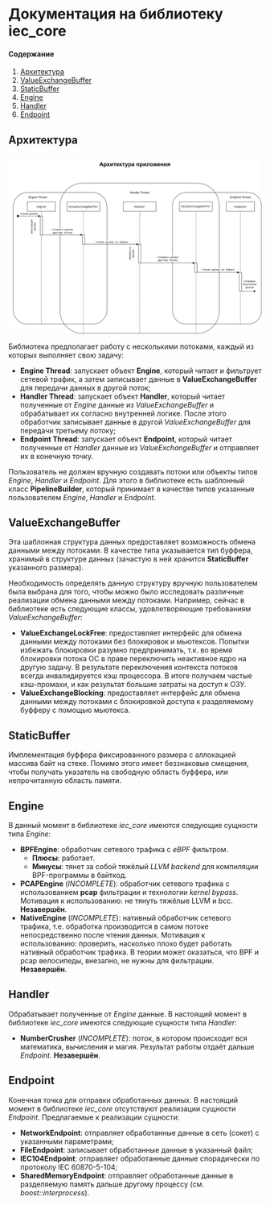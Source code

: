 # Документация на библиотеку iec_core

#### Содержание

1. [Архитектура](#architecture)
2. [ValueExchangeBuffer](#valueexchangebuffer)
3. [StaticBuffer](#staticbuffer)
4. [Engine](#engine)
5. [Handler](#handler)
6. [Endpoint](#endpoint)

<a name="architecture"><h2>Архитектура</h2></a>

![Схема](/doc/img/01.svg)

Библиотека предполагает работу с несколькими потоками, каждый из которых выполняет свою задачу:

- **Engine Thread**: запускает объект **Engine**, который читает и фильтрует сетевой трафик, а затем записывает данные в **ValueExchangeBuffer** для передачи данных в другой поток;
- **Handler Thread**: запускает объект **Handler**, который читает полученные от *Engine* данные из *ValueExchangeBuffer* и обрабатывает их согласно внутренней логике. После этого обработчик записывает данные в другой *ValueExchangeBuffer* для передачи третьему потоку;
- **Endpoint Thread**: запускает объект **Endpoint**, который читает полученные от *Handler* данные из *ValueExchangeBuffer* и отправляет их в конечную точку.

Пользователь не должен вручную создавать потоки или объекты типов *Engine*, *Handler* и *Endpoint*. Для этого в библиотеке есть шаблонный класс **PipelineBuilder**, который принимает в качестве типов указанные пользователем *Engine*, *Handler* и *Endpoint*.

<a name="valueexchangebuffer"><h2>ValueExchangeBuffer</h2></a>

Эта шаблонная структура данных предоставляет возможность обмена данными между потоками. В качестве типа указывается тип буффера, хранимый в структуре данных (зачастую в ней хранится **StaticBuffer** указанного размера).

Необходимость определять данную структуру вручную пользователем была выбрана для того, чтобы можно было исследовать различные реализации обмена данными между потоками. Например, сейчас в библиотеке есть следующие классы, удовлетворяющие требованиям *ValueExchangeBuffer*:

- **ValueExchangeLockFree**: предоставляет интерфейс для обмена данными между потоками без блокировок и мьютексов. Попытки избежать блокировки разумно предпринимать, т.к. во время блокировки потока ОС в праве переключить неактивное ядро на другую задачу. В результате переключения контекста потоков всегда инвалидируется кэш процессора. В итоге получаем частые кэш-промахи, и как результат большие затраты на доступ к ОЗУ.
- **ValueExchangeBlocking**: предоставляет интерфейс для обмена данными между потоками с блокировкой доступа к разделяемому буфферу с помощью мьютекса.

<a name="staticbuffer"><h2>StaticBuffer</h2></a>

Имплементация буффера фиксированного размера с аллокацией массива байт на стеке. Помимо этого имеет беззнаковые смещения, чтобы получать указатель на свободную область буффера, или непрочитанную область памяти.

<a name="engine"><h2>Engine</h2></a>

В данный момент в библиотеке *iec_core* имеются следующие сущности типа *Engine*:

- **BPFEngine**: обработчик сетевого трафика с *eBPF* фильтром.
  - **Плюсы**: работает.
  - **Минусы**: тянет за собой тяжёлый *LLVM backend* для компиляции BPF-программы в байткод.
- **PCAPEngine** (*INCOMPLETE*): обработчик сетевого трафика с использованием **pcap** фильтрации и технологии *kernel bypass*. Мотивация к использованию: не тянуть тяжёлые LLVM и bcc. **Незавершён**.
- **NativeEngine** (*INCOMPLETE*): нативный обработчик сетевого трафика, т.е. обработка производится в самом потоке непосредственно после чтения данных. Мотивация к использованию: проверить, насколько плохо будет работать нативный обработчик трафика. В теории может оказаться, что BPF и pcap велосипеды, внезапно, не нужны для фильтрации. **Незавершён**.

<a name="handler"><h2>Handler</h2></a>

Обрабатывает полученные от *Engine* данные. В настоящий момент в библиотеке *iec_core* имеются следующие сущности типа *Handler*:

- **NumberCrusher** (*INCOMPLETE*): поток, в котором происходит вся математика, вычисления и магия. Результат работы отдаёт дальше *Endpoint*. **Незавершён**.

<a name="endpoint"><h2>Endpoint</h2></a>

Конечная точка для отправки обработанных данных. В настоящий момент в библиотеке *iec_core* отсутствуют реализации сущности *Endpoint*. Предлагаемые к реализации сущности:

- **NetworkEndpoint**: отправляет обработанные данные в сеть (сокет) с указанными параметрами;
- **FileEndpoint**: записывает обработанные данные в указанный файл;
- **IEC104Endpoint**: отправляет обработанные данные спорадически по протоколу IEC 60870-5-104;
- **SharedMemoryEndpoint**: отправляет обработанные данные в разделяемую память дальше другому процессу (см. *boost::interprocess*).
